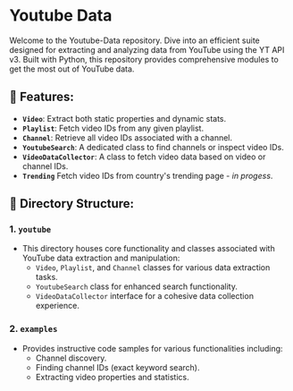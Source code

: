 # **Youtube Data**

Welcome to the Youtube-Data repository. Dive into an efficient suite designed for extracting and analyzing data from YouTube using the YT API v3. Built with Python, this repository provides comprehensive modules to get the most out of YouTube data.

## 📌 Features:
- **`Video`**: Extract both static properties and dynamic stats.
- **`Playlist`**: Fetch video IDs from any given playlist.
- **`Channel`**: Retrieve all video IDs associated with a channel.
- **`YoutubeSearch`**: A dedicated class to find channels or inspect video IDs.
- **`VideoDataCollector`**: A class to fetch video data based on video or channel IDs.
- **`Trending`** Fetch video IDs from country's trending page - *in progess*.

## 📁 Directory Structure:
### 1. `youtube`
- This directory houses core functionality and classes associated with YouTube data extraction and manipulation:
  - `Video`, `Playlist`, and `Channel` classes for various data extraction tasks.
  - `YoutubeSearch` class for enhanced search functionality.
  - `VideoDataCollector` interface for a cohesive data collection experience.

### 2. `examples`
- Provides instructive code samples for various functionalities including:
  - Channel discovery.
  - Finding channel IDs (exact keyword search).
  - Extracting video properties and statistics.

